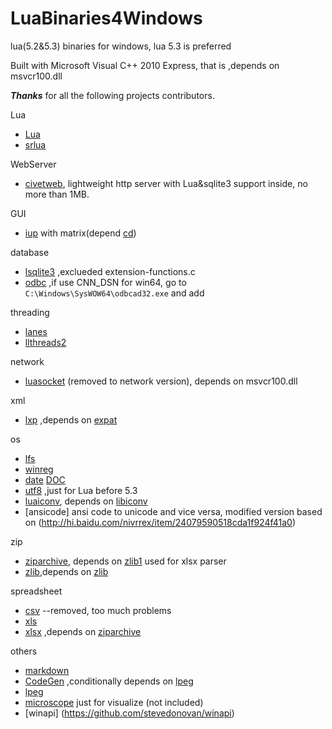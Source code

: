 # LuaBinaries4Windows
lua(5.2&amp;5.3) binaries for windows, lua 5.3 is preferred

Built with Microsoft Visual C++ 2010 Express, that is ,depends on msvcr100.dll


***Thanks*** for all the following projects contributors.

Lua
- [Lua](http://www.lua.org)
- [srlua](http://webserver2.tecgraf.puc-rio.br/~lhf/ftp/lua/#srlua)

WebServer
- [civetweb](https://github.com/bel2125/civetweb), lightweight http server with Lua&sqlite3 support inside, no more than 1MB.

GUI
- [iup](http://webserver2.tecgraf.puc-rio.br/iup/) with matrix(depend [cd](http://sourceforge.net/projects/canvasdraw))

database
- [lsqlite3](http://lua.sqlite.org/index.cgi/index) ,exclueded extension-functions.c
- [odbc](https://github.com/moteus/lua-odbc) ,if use CNN_DSN for win64, go to `C:\Windows\SysWOW64\odbcad32.exe` and add 

threading 
- [lanes](https://github.com/LuaLanes/lanes)
- [llthreads2](https://github.com/moteus/lua-llthreads2)

network 
- [luasocket](http://files.luaforge.net/releases/luasocket/luasocket) (removed to network version), depends on msvcr100.dll

xml 
- [lxp](http://www.keplerproject.org/luaexpat/) ,depends on [expat](http://www.libexpat.org/)

os
- [lfs](http://keplerproject.github.io/luafilesystem/)
- [winreg](https://github.com/moteus/lua-winreg)
- [date](https://github.com/Tieske/date) [DOC](http://tieske.github.io/date/)
- [utf8](http://github.com/starwing/luautf8) ,just for Lua before 5.3
- [luaiconv](https://github.com/ittner/lua-iconv/), depends on [libiconv](http://www.gnu.org/software/libiconv/) 
- [ansicode] ansi code to unicode and vice versa, modified version based on (http://hi.baidu.com/nivrrex/item/24079590518cda1f924f41a0)
  
zip 
- [ziparchive](https://github.com/jjensen/lua-ziparchive), depends on [zlib1](http://www.gzip.org/zlib/)
  used for xlsx parser
- [zlib](https://github.com/brimworks/lua-zlib),depends on [zlib](http://www.zlib.net/)

spreadsheet
- [csv](http://lua-users.org/lists/lua-l/2009-08/msg00012.html)  --removed, too much problems
- [xls](https://github.com/jjensen/lua-xls)
- [xlsx](https://github.com/jjensen/lua-xlsx) ,depends on [ziparchive](https://github.com/jjensen/lua-ziparchive)

others
- [markdown](http://www.frykholm.se)
- [CodeGen](http://fperrad.github.io/lua-CodeGen/index.html) ,conditionally depends on [lpeg](http://www.inf.puc-rio.br/~roberto/lpeg/lpeg.html)
- [lpeg](http://www.inf.puc-rio.br/~roberto/lpeg/lpeg.html)
- [microscope](http://siffiejoe.github.io/lua-microscope/)  just for visualize (not included)
- [winapi] (https://github.com/stevedonovan/winapi)